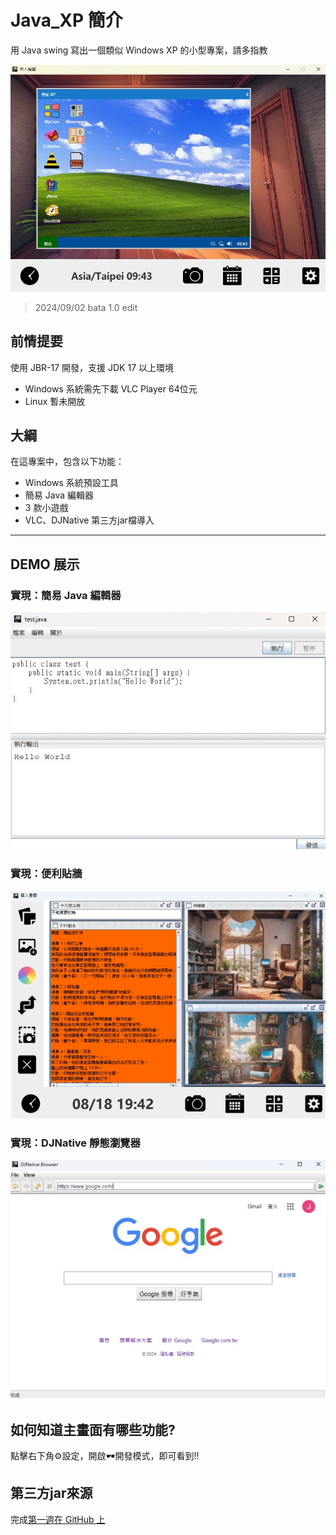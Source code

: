 # Java_XP 簡介

用 Java swing 寫出一個類似 Windows XP 的小型專案，請多指教 

![GitHub 簡介](/sample.jpg)
> 2024/09/02 bata 1.0 edit

## 前情提要

使用 JBR-17 開發，支援 JDK 17 以上環境

- Windows 系統需先下載 VLC Player 64位元
- Linux 暫未開放

## 大綱

在這專案中，包含以下功能：

- Windows 系統預設工具
- 簡易 Java 編輯器
- 3 款小遊戲
- VLC、DJNative 第三方jar檔導入

---

## DEMO 展示

### 實現：簡易 Java 編輯器

![DEMO 1](/DEMO/Demo1.jpg)

### 實現：便利貼牆

![DEMO 2](/DEMO/Demo2.jpg)

### 實現：DJNative 靜態瀏覽器

![DEMO 3](/DEMO/Demo3.jpg)

## 如何知道主畫面有哪些功能?

點擊右下角⚙️設定，開啟🕶️開發模式，即可看到!!


## 第三方jar來源

完成[第一週在 GitHub 上](https://lab.github.com/githubtraining/first-week-on-github)
